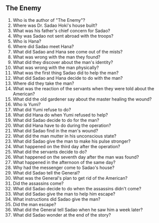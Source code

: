 ## The Enemy

1.  Who is the author of "The Enemy"?
2.  Where was Dr. Sadao Hoki's house built?
3.  What was his father's chief concern for Sadao?
4.  Why was Sadao not sent abroad with the troops?
5.  Who is Hana?
6.  Where did Sadao meet Hana?
7.  What did Sadao and Hana see come out of the mists?
8.  What was wrong with the man they found?
9.  What did they discover about the man's identity?
10. What was wrong with the man physically?
11. What was the first thing Sadao did to help the man?
12. What did Sadao and Hana decide to do with the man?
13. Where did they take the man?
14. What was the reaction of the servants when they were told about the American?
15. What did the old gardener say about the master healing the wound?
16. Who is Yumi?
17. What did Yumi refuse to do?
18. What did Hana do when Yumi refused to help?
19. What did Sadao decide to do for the man?
20. What did Hana have to do during the operation?
21. What did Sadao find in the man's wound?
22. What did the man mutter in his unconscious state?
23. What did Sadao give the man to make his pulse stronger?
24. What happened on the third day after the operation?
25. What did the servants decide to do?
26. What happened on the seventh day after the man was found?
27. What happened in the afternoon of the same day?
28. Why had the messenger come to Sadao's house?
29. What did Sadao tell the General?
30. What was the General's plan to get rid of the American?
31. Did the assassins come?
32. What did Sadao decide to do when the assassins didn't come?
33. What did Sadao give the man to help him escape?
34. What instructions did Sadao give the man?
35. Did the man escape?
36. What did the General tell Sadao when he saw him a week later?
37. What did Sadao wonder at the end of the story?
